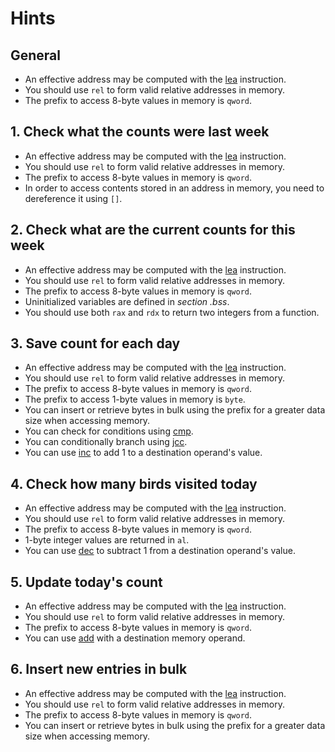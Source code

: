# Hints

## General

- An effective address may be computed with the [lea][lea] instruction.
- You should use `rel` to form valid relative addresses in memory.
- The prefix to access 8-byte values in memory is `qword`.

## 1. Check what the counts were last week

- An effective address may be computed with the [lea][lea] instruction.
- You should use `rel` to form valid relative addresses in memory.
- The prefix to access 8-byte values in memory is `qword`.
- In order to access contents stored in an address in memory, you need to dereference it using `[]`.

## 2. Check what are the current counts for this week

- An effective address may be computed with the [lea][lea] instruction.
- You should use `rel` to form valid relative addresses in memory.
- The prefix to access 8-byte values in memory is `qword`.
- Uninitialized variables are defined in _section .bss_.
- You should use both `rax` and `rdx` to return two integers from a function.

## 3. Save count for each day

- An effective address may be computed with the [lea][lea] instruction.
- You should use `rel` to form valid relative addresses in memory.
- The prefix to access 8-byte values in memory is `qword`.
- The prefix to access 1-byte values in memory is `byte`.
- You can insert or retrieve bytes in bulk using the prefix for a greater data size when accessing memory.
- You can check for conditions using [cmp][cmp].
- You can conditionally branch using [jcc][jcc].
- You can use [inc][inc] to add 1 to a destination operand's value.

## 4. Check how many birds visited today

- An effective address may be computed with the [lea][lea] instruction.
- You should use `rel` to form valid relative addresses in memory.
- The prefix to access 8-byte values in memory is `qword`.
- 1-byte integer values are returned in `al`.
- You can use [dec][dec] to subtract 1 from a destination operand's value.

## 5. Update today's count

- An effective address may be computed with the [lea][lea] instruction.
- You should use `rel` to form valid relative addresses in memory.
- The prefix to access 8-byte values in memory is `qword`.
- You can use [add][add] with a destination memory operand.

## 6. Insert new entries in bulk

- An effective address may be computed with the [lea][lea] instruction.
- You should use `rel` to form valid relative addresses in memory.
- The prefix to access 8-byte values in memory is `qword`.
- You can insert or retrieve bytes in bulk using the prefix for a greater data size when accessing memory.

[lea]: https://www.felixcloutier.com/x86/lea
[cmp]: https://www.felixcloutier.com/x86/cmp
[jcc]: https://www.felixcloutier.com/x86/jcc
[inc]: https://www.felixcloutier.com/x86/inc
[dec]: https://www.felixcloutier.com/x86/dec
[add]: https://www.felixcloutier.com/x86/add
